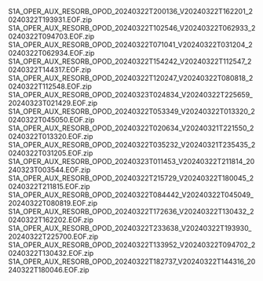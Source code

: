 S1A_OPER_AUX_RESORB_OPOD_20240322T200136_V20240322T162201_20240322T193931.EOF.zip
S1A_OPER_AUX_RESORB_OPOD_20240322T102546_V20240322T062933_20240322T094703.EOF.zip
S1A_OPER_AUX_RESORB_OPOD_20240322T071041_V20240322T031204_20240322T062934.EOF.zip
S1A_OPER_AUX_RESORB_OPOD_20240322T154242_V20240322T112547_20240322T144317.EOF.zip
S1A_OPER_AUX_RESORB_OPOD_20240322T120247_V20240322T080818_20240322T112548.EOF.zip
S1A_OPER_AUX_RESORB_OPOD_20240323T024834_V20240322T225659_20240323T021429.EOF.zip
S1A_OPER_AUX_RESORB_OPOD_20240322T053349_V20240322T013320_20240322T045050.EOF.zip
S1A_OPER_AUX_RESORB_OPOD_20240322T020634_V20240321T221550_20240322T013320.EOF.zip
S1A_OPER_AUX_RESORB_OPOD_20240322T035232_V20240321T235435_20240322T031205.EOF.zip
S1A_OPER_AUX_RESORB_OPOD_20240323T011453_V20240322T211814_20240323T003544.EOF.zip
S1A_OPER_AUX_RESORB_OPOD_20240322T215729_V20240322T180045_20240322T211815.EOF.zip
S1A_OPER_AUX_RESORB_OPOD_20240322T084442_V20240322T045049_20240322T080819.EOF.zip
S1A_OPER_AUX_RESORB_OPOD_20240322T172636_V20240322T130432_20240322T162202.EOF.zip
S1A_OPER_AUX_RESORB_OPOD_20240322T233638_V20240322T193930_20240322T225700.EOF.zip
S1A_OPER_AUX_RESORB_OPOD_20240322T133952_V20240322T094702_20240322T130432.EOF.zip
S1A_OPER_AUX_RESORB_OPOD_20240322T182737_V20240322T144316_20240322T180046.EOF.zip
